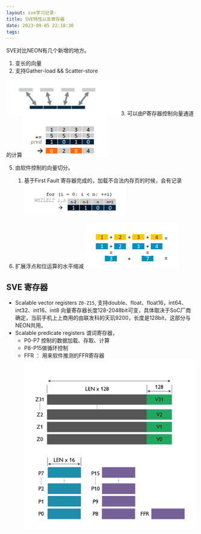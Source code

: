 ```yaml
---
layout: sve学习记录-
title: SVE特性以及寄存器
date: 2023-09-05 22:18:30
tags:
---
```


SVE对比NEON有几个新增的地方。
1. 变长的向量
2. 支持Gather-load && Scatter-store

![](SVE特性以及寄存器/gather.png)
3. 可以由P寄存器控制向量通道的计算
![](SVE特性以及寄存器/Pvector.png)

5. 由软件控制的向量切分。
	1. 基于First Fault 寄存器完成的，加载不合法内存页的时候，会有记录
		![](SVE特性以及寄存器/20230905222847.png)

1. 扩展浮点和位运算的水平缩减
![](SVE特性以及寄存器/140339805.png)

## SVE 寄存器
- Scalable vector registers
`Z0-Z15`, 支持double、float、float16，int64、int32、int16、int8
向量寄存器长度128-2048bit可变，具体取决于SoC厂商确定，当前手机上上商用的由联发科的天玑9200，长度是128bit，这部分与NEON共用。
- Scalable predicate registers
谓词寄存器，
	- P0-P7 控制的数据加载、存取、计算
	- P8-P15做循环控制
	- FFR ： 用来软件推测的FFR寄存器
![](SVE特性以及寄存器/SVE.png)